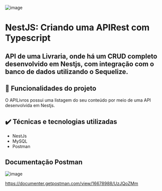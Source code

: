 ![image](https://user-images.githubusercontent.com/38358019/179239387-82161ea0-7c53-4c1b-9918-7faf3d4b48b2.png)
# NestJS: Criando uma APIRest com Typescript

## API de uma Livraria, onde há um CRUD completo desenvolvido em Nestjs, com integração com o banco de dados utilizando o Sequelize.

## 🔨 Funcionalidades do projeto
O APILivros possui uma listagem do seu conteúdo por meio de uma API desenvolvida em Nestjs.

## ✔️ Técnicas e tecnologias utilizadas
- NestJs
- MySQL
- Postman

## Documentação Postman
![image](https://user-images.githubusercontent.com/38358019/179240441-11668b68-8857-44de-b756-ee8ab91d4460.png)

https://documenter.getpostman.com/view/16678988/UzJQoZMm

